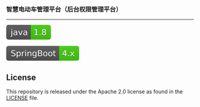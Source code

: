 ### 智慧电动车管理平台（后台权限管理平台）

***

![Image discription](img/java-1.8-brightgreen.svg)

![Image discription](img/SpringBoot-4.x-brightgreen.svg)















## License

This repository is released under the Apache 2.0 license as found in the [LICENSE](https://github.com/rnzhiw/Parallel_hyperparameter_optimization_for_loan_default_prediction/blob/main/LICENSE.md) file.